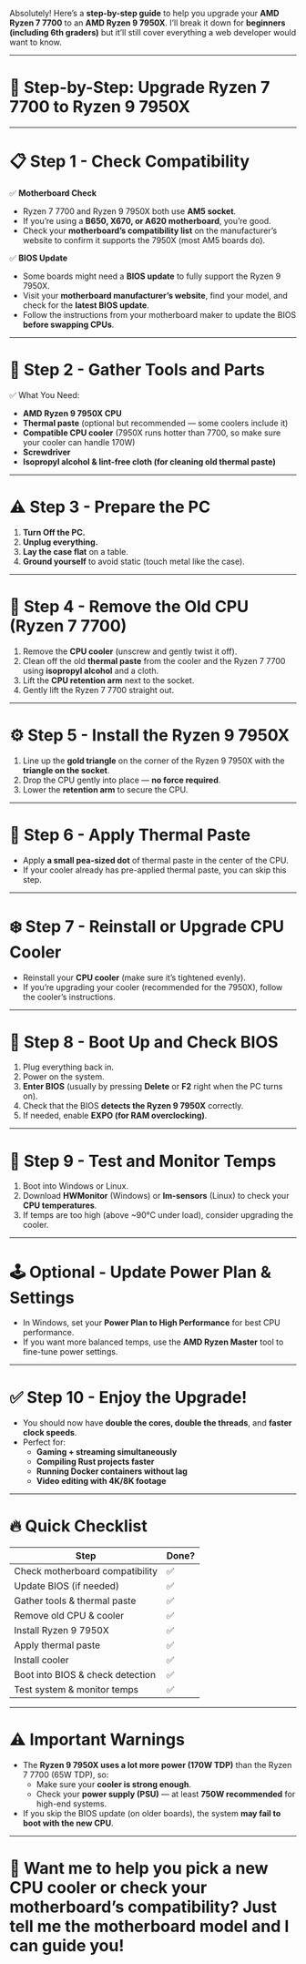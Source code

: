 Absolutely! Here’s a **step-by-step guide** to help you upgrade your **AMD Ryzen 7 7700** to an **AMD Ryzen 9 7950X**. I’ll break it down for **beginners (including 6th graders)** but it’ll still cover everything a web developer would want to know.

---

# 🔧 **Step-by-Step: Upgrade Ryzen 7 7700 to Ryzen 9 7950X**

---

# 📋 **Step 1 - Check Compatibility**

✅ **Motherboard Check**  
- Ryzen 7 7700 and Ryzen 9 7950X both use **AM5 socket**.
- If you’re using a **B650, X670, or A620 motherboard**, you’re good.
- Check your **motherboard’s compatibility list** on the manufacturer’s website to confirm it supports the 7950X (most AM5 boards do).

✅ **BIOS Update**  
- Some boards might need a **BIOS update** to fully support the Ryzen 9 7950X.
- Visit your **motherboard manufacturer’s website**, find your model, and check for the **latest BIOS update**.
- Follow the instructions from your motherboard maker to update the BIOS **before swapping CPUs**.

---

# 🔧 **Step 2 - Gather Tools and Parts**

✅ What You Need:
- **AMD Ryzen 9 7950X CPU**
- **Thermal paste** (optional but recommended — some coolers include it)
- **Compatible CPU cooler** (7950X runs hotter than 7700, so make sure your cooler can handle 170W)
- **Screwdriver**
- **Isopropyl alcohol & lint-free cloth (for cleaning old thermal paste)**

---

# ⚠️ **Step 3 - Prepare the PC**

1. **Turn Off the PC.**
2. **Unplug everything.**
3. **Lay the case flat** on a table.
4. **Ground yourself** to avoid static (touch metal like the case).

---

# 🔩 **Step 4 - Remove the Old CPU (Ryzen 7 7700)**

1. Remove the **CPU cooler** (unscrew and gently twist it off).
2. Clean off the old **thermal paste** from the cooler and the Ryzen 7 7700 using **isopropyl alcohol** and a cloth.
3. Lift the **CPU retention arm** next to the socket.
4. Gently lift the Ryzen 7 7700 straight out.

---

# ⚙️ **Step 5 - Install the Ryzen 9 7950X**

1. Line up the **gold triangle** on the corner of the Ryzen 9 7950X with the **triangle on the socket**.
2. Drop the CPU gently into place — **no force required**.
3. Lower the **retention arm** to secure the CPU.

---

# 🧴 **Step 6 - Apply Thermal Paste**

- Apply **a small pea-sized dot** of thermal paste in the center of the CPU.
- If your cooler already has pre-applied thermal paste, you can skip this step.

---

# ❄️ **Step 7 - Reinstall or Upgrade CPU Cooler**

- Reinstall your **CPU cooler** (make sure it’s tightened evenly).
- If you’re upgrading your cooler (recommended for the 7950X), follow the cooler’s instructions.

---

# 🔌 **Step 8 - Boot Up and Check BIOS**

1. Plug everything back in.
2. Power on the system.
3. **Enter BIOS** (usually by pressing **Delete** or **F2** right when the PC turns on).
4. Check that the BIOS **detects the Ryzen 9 7950X** correctly.
5. If needed, enable **EXPO (for RAM overclocking)**.

---

# 🧰 **Step 9 - Test and Monitor Temps**

1. Boot into Windows or Linux.
2. Download **HWMonitor** (Windows) or **lm-sensors** (Linux) to check your **CPU temperatures**.
3. If temps are too high (above ~90°C under load), consider upgrading the cooler.

---

# 🕹️ **Optional - Update Power Plan & Settings**

- In Windows, set your **Power Plan to High Performance** for best CPU performance.
- If you want more balanced temps, use the **AMD Ryzen Master** tool to fine-tune power settings.

---

# ✅ **Step 10 - Enjoy the Upgrade!**

- You should now have **double the cores, double the threads**, and **faster clock speeds**.
- Perfect for:
    - **Gaming + streaming simultaneously**
    - **Compiling Rust projects faster**
    - **Running Docker containers without lag**
    - **Video editing with 4K/8K footage**

---

# 🔥 **Quick Checklist**

| Step | Done? |
|---|---|
| Check motherboard compatibility | ✅ |
| Update BIOS (if needed) | ✅ |
| Gather tools & thermal paste | ✅ |
| Remove old CPU & cooler | ✅ |
| Install Ryzen 9 7950X | ✅ |
| Apply thermal paste | ✅ |
| Install cooler | ✅ |
| Boot into BIOS & check detection | ✅ |
| Test system & monitor temps | ✅ |

---

# ⚠️ **Important Warnings**

- The **Ryzen 9 7950X uses a lot more power (170W TDP)** than the Ryzen 7 7700 (65W TDP), so:
    - Make sure your **cooler is strong enough**.
    - Check your **power supply (PSU)** — at least **750W recommended** for high-end systems.
- If you skip the BIOS update (on older boards), the system **may fail to boot with the new CPU**.

---

# 💬 Want me to help you pick a **new CPU cooler** or check your motherboard’s compatibility? Just tell me the motherboard model and I can guide you!
